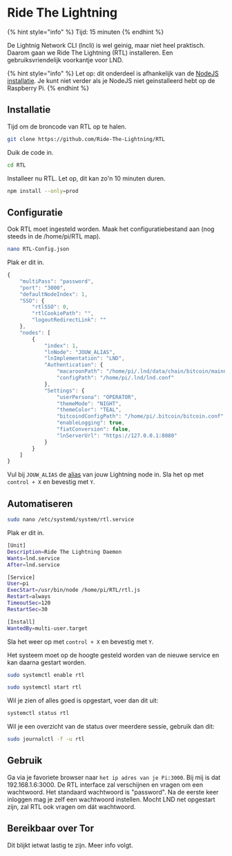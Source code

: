 # Ride The Lightning

{% hint style="info" %}
Tijd: 15 minuten
{% endhint %}

De Lightnig Network CLI \(lncli\) is wel geinig, maar niet heel praktisch. Daarom gaan we Ride The Lightning \(RTL\) installeren. Een gebruiksvriendelijk voorkantje voor LND.

{% hint style="info" %}
Let op: dit onderdeel is afhankelijk van de [NodeJS installatie](https://node.bitdeal.nl/raspberry-pi/algemene-dependencies-installeren#nodejs). Je kunt niet verder als je NodeJS niet geinstalleerd hebt op de Raspberry Pi.
{% endhint %}

## Installatie

Tijd om de broncode van RTL op te halen.

```bash
git clone https://github.com/Ride-The-Lightning/RTL
```

Duik de code in.

```bash
cd RTL
```

Installeer nu RTL. Let op, dit kan zo'n 10 minuten duren.

```bash
npm install --only=prod
```

## Configuratie

Ook RTL moet ingesteld worden. Maak het configuratiebestand aan \(nog steeds in de /home/pi/RTL map\).

```bash
nano RTL-Config.json
```

Plak er dit in.

```javascript
{
    "multiPass": "password",
    "port": "3000",
    "defaultNodeIndex": 1,
    "SSO": {
        "rtlSSO": 0,
        "rtlCookiePath": "",
        "logoutRedirectLink": ""
    },
    "nodes": [
        {
            "index": 1,
            "lnNode": "JOUW_ALIAS",
            "lnImplementation": "LND",
            "Authentication": {
                "macaroonPath": "/home/pi/.lnd/data/chain/bitcoin/mainnet",
                "configPath": "/home/pi/.lnd/lnd.conf"
            },
            "Settings": {
                "userPersona": "OPERATOR",
                "themeMode": "NIGHT",
                "themeColor": "TEAL",
                "bitcoindConfigPath": "/home/pi/.bitcoin/bitcoin.conf",
                "enableLogging": true,
                "fiatConversion": false,
                "lnServerUrl": "https://127.0.0.1:8080"
            }
        }
    ]
}
```

Vul bij `JOUW_ALIAS` de [alias](https://node.bitdeal.nl/lightning/configuratie) van jouw Lightning node in. Sla het op met `control + X` en bevestig met `Y`.

## Automatiseren

```bash
sudo nano /etc/systemd/system/rtl.service
```

Plak er dit in.

```bash
[Unit]
Description=Ride The Lightning Daemon
Wants=lnd.service
After=lnd.service

[Service]
User=pi
ExecStart=/usr/bin/node /home/pi/RTL/rtl.js
Restart=always
TimeoutSec=120
RestartSec=30

[Install]
WantedBy=multi-user.target
```

Sla het weer op met `control + X` en bevestig met `Y`.

Het systeem moet op de hoogte gesteld worden van de nieuwe service en kan daarna gestart worden.

```bash
sudo systemctl enable rtl
```

```bash
sudo systemctl start rtl
```

Wil je zien of alles goed is opgestart, voer dan dit uit:

```bash
systemctl status rtl
```

Wil je een overzicht van de status over meerdere sessie, gebruik dan dit:

```bash
sudo journalctl -f -u rtl
```

## Gebruik

Ga via je favoriete browser naar `het ip adres van je Pi:3000`. Bij mij is dat 192.168.1.6:3000. De RTL interface zal verschijnen en vragen om een wachtwoord. Het standaard wachtwoord is "password". Na de eerste keer inloggen mag je zelf een wachtwoord instellen. Mocht LND net opgestart zijn, zal RTL ook vragen om dát wachtwoord.

## Bereikbaar over Tor

Dit blijkt ietwat lastig te zijn. Meer info volgt.
